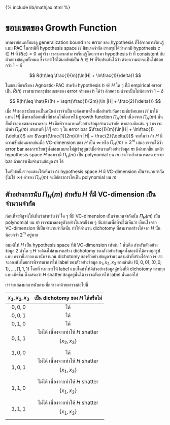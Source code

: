 {% include lib/mathjax.html %}
# ขอบเขตของ Growth Function

หากเราย้อนกลับมาดู generalization bound ของ error ของ hypothesis ที่ได้จากการเรียนรู้แบบ PAC
ในกรณีที่ hypothesis space $H$ มีขนาดจำกัด เราสรุปได้ว่าหากมี hypothesis $c\in H$ ที่ $R(c)=0$ อยู่จริง
เราสามารถทำการเรียนรู้โดยการหา hypothesis $h$ ที่ consistent กับตัวอย่างข้อมูลทั้งหมด
ซึ่งจะทำให้ได้ผลลัพธ์เป็น $h\in H$ ที่รับประกันได้ว่า ด้วยความน่าจะเป็นไม่น้อยกว่า $1-\delta$

$$
R(h)\leq \frac{1}{m}(\ln|H| + \ln\frac{1}{\delta})
$$

ในขณะที่กรณีของ Agnostic-PAC สำหรับ hypothesis $h\in H$ ใด ๆ ที่มี empirical error เป็น $\hat{R}(h)$
เราสามารถสรุปขอบเขตของ error จริงของ $h$ ได้ว่า ด้วยความน่าจะเป็นไม่น้อยกว่า $1-\delta$

$$
R(h)\leq \hat{R}(h) + \sqrt{\frac{1}{2m}(\ln |H| + \frac{2}{\delta})}
$$

เมื่อ $H$ ของเรามีขนาดเป็นอนันต์ เราจำเป็นจะต้องหาเครื่องมือสำหรับวัดความซับซ้อนของ $H$ มาใช้แทน
$|H|$ ซึ่งทางเลือกหนึ่งที่น่าสนใจคือการใช้ growth function $\Pi_H(m)$ เนื่องจาก $\Pi_H(m)$
นั้นสื่อถึงของเขตของขนาดของ $H$ เมื่อพิจารณาบนตัวอย่างข้อมูลจำนวนจำกัด
หากลองคิดเล่น ๆ ว่าเราจะนำค่า $\Pi_H(m)$ มาแทนที่ $|H|$ ตรง ๆ ใน error bar
$\frac{1}{m}(\ln|H| + \ln\frac{1}{\delta})$
และ $\sqrt{\frac{1}{2m}(\ln |H| + \frac{2}{\delta})}$
จะเห็นว่า ถ้า $H$ มีความซับซ้อนมากเช่นเมื่อ VC-dimension ของ $H$ เป็น $\infty$ หรือ
$\Pi_H(m)=2^m$ เสมอ เราจะได้ว่า error bar ของการเรียนรู้ทั้งสองแบบจะไม่ลู่เข้าสู่ศูนย์เมื่อจำนวนตัวอย่างข้อมูล $m$
มีค่ามากขึ้น แต่ถ้า hypothesis space $H$ ของเรามี $\Pi_H(m)$ เป็น polynomial บน $m$
เราก็จะยังสามารถลด error bar ด้วยการเพิ่มจำนวนข้อมูล $m$ ได้

ในหัวข้อนี้เราจะแสดงให้เห็นว่า ถ้า hypothesis space $H$ มี VC-dimension เป็นจำนวนจำกัด (ไม่ใช่ $\infty$)
ค่าของ $\Pi_H(m)$ จะมีอัตราการโตเป็น polynomial บน $m$

## ตัวอย่างการนับ $\Pi_H(m)$ สำหรับ $H$ ที่มี VC-dimension เป็นจำนวนจำกัด
ก่อนที่จะพิสูจน์ให้เห็นว่าสำหรับ $H$ ใด ๆ ที่มี VC-dimension เป็นจำนวนจำกัดนั้น $\Pi_H(m)$ เป็น polynomial บน $m$
เราจะมาลองดูตัวอย่างในกรณีง่าย ๆ กันก่อนเพื่อที่จะได้เห็นว่า เงื่อนไขจาก VC-dimension ที่เป็นจำนวนจำกัดนั้น
ทำให้จำนวน dichotomy ที่สามารถสร้างได้จาก $H$ นั้นน้อยกว่า $2^m$ อยู่มาก

สมมติให้ $H$ เป็น hypothesis space ที่มี VC-dimension เท่ากับ 1 นั่นคือ สำหรับตัวอย่างข้อมูล 2 ตัวใด ๆ
$H$ จะต้องไม่สามารถสร้าง dichotomy ของตัวอย่างข้อมูลทั้งสองตัวได้ครบทุกรูปแบบ
คราวนี้เราลองมานับจำนวน dichotomy ของตัวอย่างข้อมูลจำนวนสามตัวที่สร้างได้จาก $H$
เราจะลองนับโดยการพิจารณาการให้ label ของตัวอย่างข้อมูล $x_1,x_2,x_3$ ตามลำดับ $(0,0,0), (0,0,1),\dots,(1,1,1)$
โดยที่ หากการให้ label แบบใดทำให้มีตัวอย่างข้อมูลคู่หนึ่งที่มี dichotomy ครบทุกแบบเกิดขึ้น ซึ่งแสดงว่า $H$ shatter ข้อมูลคู่นั้นได้ เราจะตัดการให้ label นั้นออกไป

เราจะแสดงผลการนับตามที่กล่าวมาด้วยตารางต่อไปนี้

|$x_1,x_2,x_3$|เป็น dichotomy ของ $H$ ได้หรือไม่|
|:-----------:|:---------------------------:|
| $0,0,0$ | ได้ |
| $0,0,1$ | ได้ |
| $0,1,0$ | ได้ |
| $0,1,1$ | ไม่ได้ เนื่องจากทำให้ $H$ shatter $$\{x_2,x_3\}$$|
| $1,0,0$ | ได้ |
| $1,0,1$ | ไม่ได้ เนื่องจากทำให้ $H$ shatter $$\{x_1,x_3\}$$|
| $1,1,0$ | ไม่ได้ เนื่องจากทำให้ $H$ shatter $$\{x_1,x_2\}$$|
| $1,1,1$ | ไม่ได้ เนื่องจากทำให้ $H$ shatter $$\{x_1,x_2\}$$|

